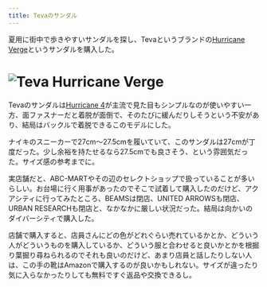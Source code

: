 ```yaml
---
title: Tevaのサンダル
---
```

夏用に街中で歩きやすいサンダルを探し、Tevaというブランドの[Hurricane Verge](https://www.amazon.co.jp/dp/B08B4869SL)というサンダルを購入した。

![](https://lh3.googleusercontent.com/docs/AG8NV2Z5bee3i7qN0pHAyv-MLwIV2TZx1-5rCw4J_Fp7ESQ5gd7GaF-LCjohUSyYV7_HNUYL5wIVE_axhxI3DD28STtSLxs_pSmnBX6C1K_yoRmO_2fGWzRCpkQsHrkKH6FP0ccFRgvd2s8Xy7geBgJh6CY1WRbREv5kF8d7oEBQYUYBTBl-z1GMIFPG8KKs-4smQ1MDgOOVle2-X-tV-0zHe_dNpZ-SYUf2u2blqRlHjJWxAV1s-3FjGa3pfoo6e7r6Fv2_Liu58FxbF3HTw7O1YjlCYGdxvLTTPurbcj7DEClVV9ZoH11EHW5FHdGyduMZ_QZkoM4cCVxklrazM5_b_6eOHenlb3FdBv6sZrZ9yb2J8j1uwMnaWYS-AjBldJ_Zn0uYvhsE-Z2f4FMDdX-aE0OJUmQ1uyeFyhB6RoE7XhTYbSafummqdQmAV7_CPr-rbt1JYIM_I-TWdTEFbIx8pZ1yBR7Wpgi7PeJbO2ZLb8uFn-k9lP-Gz0XiXaQCZXBnUYvAnyKFcOiE4qPNQaIdy4DmJkpRMQoJ6CQA6XKr9tf_RaY7i0Gu_60O8IbaMGNipTAlJJeR9Bo02lZcv_df3l_rkV3fVi1FW0lSiG-4yJhYh3rv9NZCPI1cAEkUYXO0F_I1rDgJEu453Y0uN_kyq8zxbbZO056meWUr6T6YJvO990WK63PC5IQXO-Ij-1vRFUewK0yNyggPO_BmTvGUpizmx2-576eGEtnlwgnu5JDOaNG0QvM3KA1ROld4o9tt3sxjC_sTkPQOMD0_IXq-VAMsEYjFBTRyye_YnP94q7oPH8V1Wma8_wyMqLd1AJ4fAp7DBbM1WJ8UYysB9c-IpRJAgC6UFnmF2Gn80HWHX-qimHsiV8PEQWZKNJkKrw5-5n5M1csQd3VTwHxWsSnvDfB7EADsDrkzyRmSl-Sm1MqDemNjW4kadOZ3OmCDrt4mtT1QHQ1LIj4y_eZZEShs2uWLj8uHcbNc0GJzN7GolL9cmHUv6qrIfHoUM6AHWdFB35xUly0hYMz5zHQwajenl-fquz9gm56DCtQ7nMIFZBsdZ3o_L-i4gKyHY5h0lXTOC4vp9q0CzSSi1iCfh-1DG3zZGnAqwU2viwBNqCvU3T59SKh9bKM5tT-KFizCIQonR3nMg69ZZen4nveJWXGb1aTi-NnMQ4E_cdx_sEg0dwUW1_qfnFfv-PHzDVDPRD8SE1kCHkEvmqwUNDFflZ2_WAwKaHlJV-XKaoNspHieSxSNtr8k "Teva Hurricane Verge")
=======================================================================================================================================================================================================================================================================================================================================================================================================================================================================================================================================================================================================================================================================================================================================================================================================================================================================================================================================================================================================================================================================================================================================================================================================================================================================================================================================================================================

Tevaのサンダルは[Hurricane 4](https://www.amazon.co.jp/dp/B096RS5PWQ)が主流で見た目もシンプルなのが使いやすい一方、面ファスナーだと着脱が面倒で、そのたびに緩んだりしそうという不安があり、結局はバックルで着脱できるこのモデルにした。

ナイキのスニーカーで27cm～27.5cmを履いていて、このサンダルは27cmが丁度だった。少し余裕を持たせるなら27.5cmでも良さそう、という雰囲気だった。サイズ感の参考までに。

実店舗だと、ABC-MARTやその辺のセレクトショップで扱っていることが多いらしい。お台場に行く用事があったのでそこで試着して購入したのだけど、アクアシティに行ってみたところ、BEAMSは閉店、UNITED ARROWSも閉店、URBAN RESEARCHも閉店と、なかなかに厳しい状況だった。結局は向かいのダイバーシティで購入した。

店舗で購入すると、店員さんにどの色がどれぐらい売れているかとか、どういう人がどういうものを購入しているか、どういう服と合わせると良いかとかを根掘り葉掘り尋ねられるのでそれも良いのだけど、あまり店員と話したりしない人は、この手の靴はAmazonで購入するのが良いかもしれない。サイズが違ったり気に入らなかったりしても無料ですぐ返品や交換できるし。
